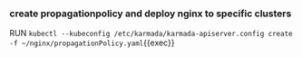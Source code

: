 ### create propagationpolicy and deploy nginx to specific clusters

   RUN `kubectl --kubeconfig /etc/karmada/karmada-apiserver.config create -f ~/nginx/propagationPolicy.yaml`{{exec}}
